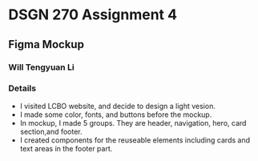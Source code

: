 # DSGN 270 Assignment 4 
##  Figma Mockup
### Will Tengyuan Li
### Details
- I visited LCBO website, and decide to design a light vesion.
- I made some color, fonts, and buttons before the mockup.
- In mockup, I made 5 groups. They are header, navigation, hero, card section,and footer.
- I created components for the reuseable elements including cards and text areas in the footer part.
